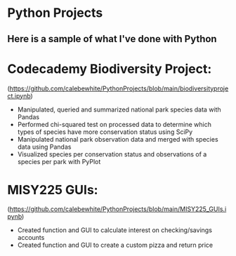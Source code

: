 # Python Projects

## Here is a sample of what I've done with Python 

# Codecademy Biodiversity Project:
(https://github.com/calebewhite/PythonProjects/blob/main/biodiversityproject.ipynb)

- Manipulated, queried and summarized national park species data with Pandas
- Performed chi-squared test on processed data to determine which types of species have more conservation status using SciPy
- Manipulated national park observation data and merged with species data using Pandas
- Visualized species per conservation status and observations of a species per park with PyPlot

# MISY225 GUIs:
(https://github.com/calebewhite/PythonProjects/blob/main/MISY225_GUIs.ipynb)

- Created function and GUI to calculate interest on checking/savings accounts
- Created function and GUI to create a custom pizza and return price
